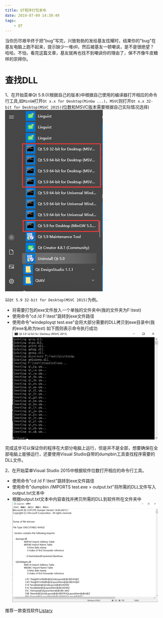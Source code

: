 ```yaml
---
title: QT程序打包发布
date: 2019-07-09 14:39:49
tags:
	- QT
---
```


当你历尽艰辛终于把"bug"写完，兴致勃勃的发给基友炫耀时，结果你的"bug"在基友电脑上跑不起来，提示缺少一堆dll，然后被基友一顿嘲讽，是不是很绝望？哈哈，不怕，看完这篇文章，基友就再也找不到嘲讽你的理由了，保不齐像牛皮糖样的崇拜你。

<!--more-->

# 查找DLL
1、在开始菜单Qt 5.9.0(根据自己的版本)中根据自己使用的编译器打开相应的命令行工具,如`MinGW`打开`Qt x.x for Desktop(MinGw ...)`、`MSVC`则打开`Qt x.x 32-bit for Desktop(MSVC 2015)`(位数和MSVC版本需要根据自己实际情况选择)
![](qt-release/命令行工具.png)

以`Qt 5.9 32-bit for Desktop(MSVC 2015)`为例。
* 将需要打包的exe文件放入一个单独的文件夹中(我的文件夹为F:\test)
* 使用命令"cd /d F:\test"跳转到exe文件路径
* 使用命令"windeployqt test.exe"会将大部分需要的DLL拷贝到exe目录中(我的exe名称为test)
如下图则表示命令执行成功
![](qt-release/windeployqt.png)


完成这步可以保证你的程序在大部分电脑上运行，但是并不是全部，想要确保在全部电脑上能够运行，还要使用Visual Studio自带的dumpbin工具查找程序需要的DLL文件。

2、在开始菜单Visual Studio 2015中根据软件位数打开相应的命令行工具。
* 使用命令"cd /d F:\test"跳转到exe文件路径
* 使用命令"dumpbin /IMPORTS test.exe > output.txt"将所需的DLL文件写入output.txt文本中
* 根据output.txt文本中内容查找并拷贝所需的DLL到软件所在文件夹中
![](qt-release/output.png)

推荐一款查找软件[Listary](https://www.listary.com/)